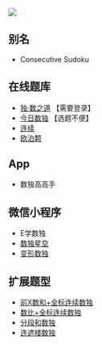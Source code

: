 ![](https://cn.sudoku.today/pic/consecutiveall/17039_244604.png)

## 别名
- Consecutive Sudoku

## 在线题库
- [独·数之道](http://www.sudokufans.org.cn/lx/game.index.php?type=cn) 【需要登录】
- [今日数独](https://cn.sudoku.today/g-consecutive-sudoku/) 【选题不便】
- [连续](https://cn.puzzle-futoshiki.com/renzoku-9x9-hard/)
- [欧泊颗](https://www.oubk.com/sudoku/Consecutive-3x3-0.html)

## App
- 数独高高手

## 微信小程序
- E学数独
- [数独星空](#小程序://数独星空/TYOXr9SLNGQlDmx)
- [变形数独](#小程序://变形数独/高端数独/3QQ2xclTUJ6u2bc)


## 扩展题型
- [前X数和+全标连续数独](../../../../混合类/前X数和+全标连续数独.md)
- [数比+全标连续数独](../../../../混合类/数比+全标连续数独.md)
- [分段和数独](../../../../混合类/连续分段和.md)
- [连遮楼数独](../../../../混合类/连遮楼数独.md)